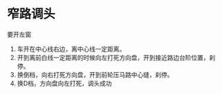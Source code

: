 # 窄路调头

要开左窗

1. 车开在中心线右边，离中心线一定距离。
2. 开到离前白线一定距离的时候向左打死方向盘，开到接近路边台阶位置，刹停。
3. 换倒档，向右打死方向盘，开到前轮压马路中心缝，刹停。
4. 换D档，方向盘向左打死，调头成功